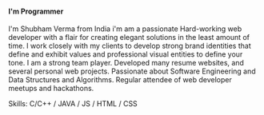 #### I'm Programmer
I'm Shubham Verma from India i'm am a passionate Hard-working web developer with a flair for
creating elegant solutions in the least amount of time. I work
closely with my clients to develop strong brand identities that
define and exhibit values and professional visual entities to
define your tone. I am a strong team player. Developed many
resume websites, and several personal web projects. Passionate
about Software Engineering and Data Structures and
Algorithms. Regular attendee of web developer meetups and
hackathons.

Skills: C/C++ / JAVA / JS / HTML / CSS
